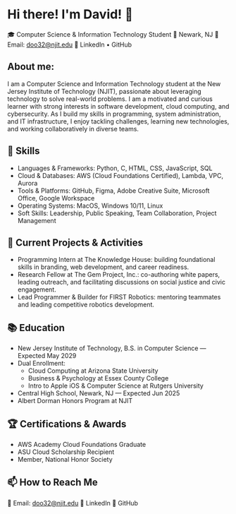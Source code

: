 # Hi there! I'm David! 👋

🎓 Computer Science & Information Technology Student
📍 Newark, NJ
📧 Email: doo32@njit.edu
🔗 LinkedIn • GitHub

## About me:

I am a Computer Science and Information Technology student at the New Jersey Institute of Technology (NJIT), passionate about leveraging technology to solve real-world problems. I am a motivated and curious learner with strong interests in software development, cloud computing, and cybersecurity. As I build my skills in programming, system administration, and IT infrastructure, I enjoy tackling challenges, learning new technologies, and working collaboratively in diverse teams.

## 🔧 Skills

* Languages & Frameworks: Python, C, HTML, CSS, JavaScript, SQL
* Cloud & Databases: AWS (Cloud Foundations Certified), Lambda, VPC, Aurora
* Tools & Platforms: GitHub, Figma, Adobe Creative Suite, Microsoft Office, Google Workspace
* Operating Systems: MacOS, Windows 10/11, Linux
* Soft Skills: Leadership, Public Speaking, Team Collaboration, Project Management

## 🌱 Current Projects & Activities

* Programming Intern at The Knowledge House: building foundational skills in branding, web development, and career readiness.
* Research Fellow at The Gem Project, Inc.: co-authoring white papers, leading outreach, and facilitating discussions on social justice and civic engagement.
* Lead Programmer & Builder for FIRST Robotics: mentoring teammates and leading competitive robotics development.

## 📚 Education

* New Jersey Institute of Technology, B.S. in Computer Science — Expected May 2029
* Dual Enrollment:
    * Cloud Computing at Arizona State University
    * Business & Psychology at Essex County College
    * Intro to Apple iOS & Computer Science at Rutgers University
* Central High School, Newark, NJ — Expected Jun 2025
* Albert Dorman Honors Program at NJIT

## 🏆 Certifications & Awards

* AWS Academy Cloud Foundations Graduate
* ASU Cloud Scholarship Recipient
* Member, National Honor Society

## 📫 How to Reach Me
📧 Email: doo32@njit.edu
🔗 LinkedIn
🐙 GitHub
